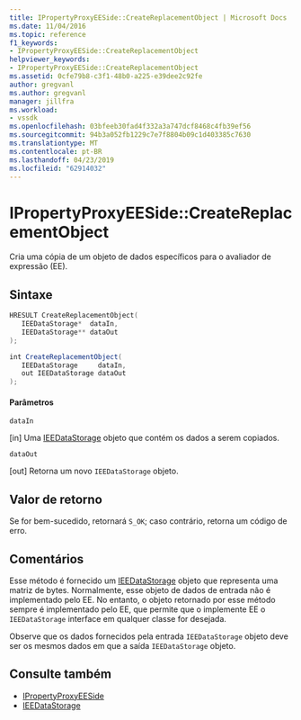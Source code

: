 ```yaml
---
title: IPropertyProxyEESide::CreateReplacementObject | Microsoft Docs
ms.date: 11/04/2016
ms.topic: reference
f1_keywords:
- IPropertyProxyEESide::CreateReplacementObject
helpviewer_keywords:
- IPropertyProxyEESide::CreateReplacementObject
ms.assetid: 0cfe79b8-c3f1-48b0-a225-e39dee2c92fe
author: gregvanl
ms.author: gregvanl
manager: jillfra
ms.workload:
- vssdk
ms.openlocfilehash: 03bfeeb30fad4f332a3a747dcf8468c4fb39ef56
ms.sourcegitcommit: 94b3a052fb1229c7e7f8804b09c1d403385c7630
ms.translationtype: MT
ms.contentlocale: pt-BR
ms.lasthandoff: 04/23/2019
ms.locfileid: "62914032"
---
```

# <a name="ipropertyproxyeesidecreatereplacementobject"></a>IPropertyProxyEESide::CreateReplacementObject
Cria uma cópia de um objeto de dados específicos para o avaliador de expressão (EE).

## <a name="syntax"></a>Sintaxe

```cpp
HRESULT CreateReplacementObject(
   IEEDataStorage*  dataIn,
   IEEDataStorage** dataOut
);
```

```csharp
int CreateReplacementObject(
   IEEDataStorage     dataIn,
   out IEEDataStorage dataOut
);
```

#### <a name="parameters"></a>Parâmetros
 `dataIn`

 [in] Uma [IEEDataStorage](../../../extensibility/debugger/reference/ieedatastorage.md) objeto que contém os dados a serem copiados.

 `dataOut`

 [out] Retorna um novo `IEEDataStorage` objeto.

## <a name="return-value"></a>Valor de retorno
 Se for bem-sucedido, retornará `S_OK`; caso contrário, retorna um código de erro.

## <a name="remarks"></a>Comentários
 Esse método é fornecido um [IEEDataStorage](../../../extensibility/debugger/reference/ieedatastorage.md) objeto que representa uma matriz de bytes. Normalmente, esse objeto de dados de entrada não é implementado pelo EE. No entanto, o objeto retornado por esse método sempre é implementado pelo EE, que permite que o implemente EE o `IEEDataStorage` interface em qualquer classe for desejada.

 Observe que os dados fornecidos pela entrada `IEEDataStorage` objeto deve ser os mesmos dados em que a saída `IEEDataStorage` objeto.

## <a name="see-also"></a>Consulte também
- [IPropertyProxyEESide](../../../extensibility/debugger/reference/ipropertyproxyeeside.md)
- [IEEDataStorage](../../../extensibility/debugger/reference/ieedatastorage.md)